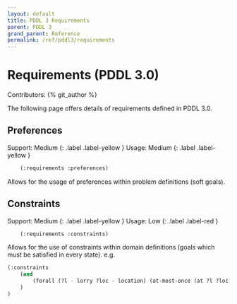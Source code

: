 ```yaml
---
layout: default
title: PDDL 3 Requirements
parent: PDDL 3
grand_parent: Reference
permalink: /ref/pddl3/requirements
---
```

# Requirements (PDDL 3.0)

Contributors: {% git_author %}

The following page offers details of requirements defined in PDDL 3.0.

## Preferences

Support: Medium
{: .label .label-yellow }
Usage: Medium
{: .label .label-yellow }

```cl
    (:requirements :preferences)
```

Allows for the usage of preferences within problem definitions (soft goals).

## Constraints

Support: Medium
{: .label .label-yellow }
Usage: Low
{: .label .label-red }

```cl
    (:requirements :constraints)
```

Allows for the use of constraints within domain definitions (goals which must be satisfied in every state). e.g.

```cl
(:constraints
    (and
        (forall (?l - lorry ?loc - location) (at-most-once (at ?l ?loc)))
    )
)
```
